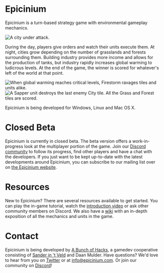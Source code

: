 # Epicinium

Epicinium is a turn-based strategy game with environmental gameplay mechanics.

![A city under attack.](https://i.imgur.com/wjlzkew.gif "A city under attack.")

During the day, players give orders and watch their units execute them.
At night, cities grow depending on the number of grasslands and forests surrounding them.
Building industry provides more income and allows for the production of tanks,
but industry rapidly increases global warming to ludicrous levels.
At the end of the game, the winner is scored for whatever's left of the world at that point.

![When global warming reaches critical levels, Firestorm ravages tiles and units alike.](https://i.imgur.com/yqfj0kG.gif "When global warming reaches critical levels, Firestorm ravages tiles and units alike.")
![A Sapper unit destroys the last enemy City tile. All the Grass and Forest tiles are scored.](https://i.imgur.com/ATKFHkM.gif "A Sapper unit destroys the last enemy City tile. All the Grass and Forest tiles are scored.")

Epicinium is being developed for Windows, Linux and Mac OS X.


# Closed Beta

Epicinium is currently in closed beta. The beta version offers a work-in-progress look at the multiplayer portion of the game. Join our [Discord community](https://discord.gg/vQhTURC) to follow its progress, find other players and have a chat with the developers. 
If you just want to be kept up-to-date with the latest developments around Epicinium, you can subscribe to our mailing list over on [the Epicinium website](https://www.epicinium.nl).


# Resources

New to Epicinium? There are several resources available to get started. You can play the in-game tutorial, watch the [introduction video](https://www.youtube.com/watch?v=E2wUIfteu-w) or ask other community members on Discord.
We also have a [wiki](https://github.com/SLiV9/epicinium/wiki) with an in-depth exposition of all the mechanics and units in the game.


# Contact

Epicinium is being developed by [A Bunch of Hacks](https://www.abunchofhacks.coop), a gamedev cooperative consisting of [Sander in 't Veld](https://twitter.com/sanderintveld) and Daan Mulder.
Have questions?
We'd love to hear from you on [Twitter](https://twitter.com/EpiciniumGame) or at [info@epicinium.com](mailto:info@epicinium.com). Or join our community on [Discord](https://discord.gg/vQhTURC)!
